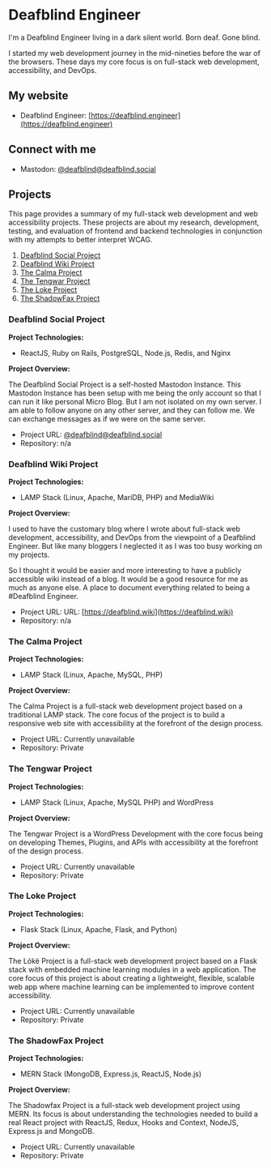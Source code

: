# Deafblind Engineer
I'm a Deafblind Engineer living in a dark silent world. Born deaf. Gone blind.

I started my web development journey in the mid-nineties before the war of the browsers. These days my core focus is on full-stack web development, accessibility, and DevOps.
## My website
* Deafblind Engineer: [https://deafblind.engineer](https://deafblind.engineer)
## Connect with me
* Mastodon: [@deafblind@deafblind.social](https://deafblind.social/@deafblind)
## Projects
This page provides a summary of my full-stack web development and web accessibility projects. These projects are about my research, development, testing, and evaluation of frontend and backend technologies in conjunction with my attempts to better interpret WCAG.
1. [Deafblind Social Project](#deafblind-social-project)
2. [Deafblind Wiki Project](#deafblind-wiki-project)
3. [The Calma Project](#the-calma-project)
4. [The Tengwar Project](#the-tengwar-project)
5. [The Loke Project](#the-loke-project)
6. [The ShadowFax Project](#the-shadowfax-project)
### Deafblind Social Project
**Project Technologies:**
* ReactJS, Ruby on Rails, PostgreSQL, Node.js, Redis, and Nginx

**Project Overview:**

The Deafblind Social Project is a self-hosted Mastodon Instance. This Mastodon Instance has been setup with me being the only account so that I can run it like personal Micro Blog. But I am not isolated on my own server. I am able to follow anyone on any other server, and they can follow me. We can exchange messages as if we were on the same server.

* Project URL: [@deafblind@deafblind.social](https://deafblind.social/@deafblind)
* Repository: n/a
### Deafblind Wiki Project
**Project Technologies:**
* LAMP Stack (Linux, Apache, MariDB, PHP) and MediaWiki

**Project Overview:**

I used to have the customary blog where I wrote about full-stack web development, accessibility, and DevOps from the viewpoint of a Deafblind Engineer. But like many bloggers I neglected it as I was too busy working on my projects.

So I thought it would be easier and more interesting to have a publicly accessible wiki instead of a blog. It would be a good resource for me as much as anyone else. A place to document everything related to being a #Deafblind Engineer.

* Project URL: URL: [https://deafblind.wiki](https://deafblind.wiki)
* Repository: n/a
### The Calma Project
**Project Technologies:**
* LAMP Stack (Linux, Apache, MySQL, PHP)

**Project Overview:**

The Calma Project is a full-stack web development project based on a traditional LAMP stack. The core focus of the project is to build a responsive web site with accessibility at the forefront of the design process.

* Project URL: Currently unavailable
* Repository: Private
### The Tengwar Project
**Project Technologies:**
* LAMP Stack (Linux, Apache, MySQL PHP) and WordPress

**Project Overview:**

The Tengwar Project is a WordPress Development with the core focus being on developing Themes, Plugins, and APIs with accessibility at the forefront of the design process.

* Project URL: Currently unavailable
* Repository: Private
### The Loke Project
**Project Technologies:**
* Flask Stack (Linux, Apache, Flask, and Python)

**Project Overview:**

The Lókë Project is a full-stack web development project based on a Flask stack with embedded machine learning modules in a web application. The core focus of this project is about creating a lightweight, flexible, scalable web app where machine learning can be implemented to improve content accessibility.

* Project URL: Currently unavailable
* Repository: Private
### The ShadowFax Project
**Project Technologies:**
* MERN Stack (MongoDB, Express.js, ReactJS, Node.js)

**Project Overview:**

The Shadowfax Project is a full-stack web development project using MERN. Its focus is about understanding the technologies needed to build a real React project with ReactJS, Redux, Hooks and Context, NodeJS, Express.js and MongoDB.

* Project URL: Currently unavailable
* Repository: Private
